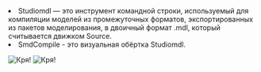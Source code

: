 
<li>
Studiomdl — это инструмент командной строки, используемый для компиляции моделей из промежуточных форматов, экспортированных из пакетов моделирования, в двоичный формат .mdl, который считывается движком Source.
</li>
<li>
SmdCompile - это визуальная обёртка Studiomdl.
</li>


![Кря!](https://i.imgur.com/sCqKhbS.png)
![Кря!](https://i.imgur.com/Pe1UO0f.png)